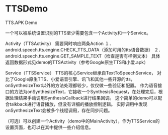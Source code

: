# TTSDemo
TTS.APK Demo

一个可以被系统设置识别的TTS至少需要包含一个Activity和一个Service。

Activity（TTSActivity）
需要同时响应两条Action
１．android.speech.tts.engine.CHECK_TTS_DATA（添加可用的tts语音数据）
２．android.speech.tts.engine.GET_SAMPLE_TEXT（检查是否有样例文本）
具体返回数据形式见demo的TTSActivity（参考Google原生TTS和小爱.apk）

Service（TTSService）
TTS的核心Service继承自TextToSpeechService，
对比了Google原生TTS、小爱语音引擎、讯飞和其他一些开源的tts，onSynthesizeText以外的方法处理都较少，仅仅做一些验证和配置。
作为语音接口的方法为onSynthesizeText，它接收一个SynthesisRequest，在处理完后，根据处理结果手动调用SynthesisCallback进行结果回调。
这个简单的demo可以配合talkback进行语音播放，但没有详细的播放控制逻辑。
实际调用中发现onSynthesizeText会被多个线程调用，存在同步问题。


（可选）可以创建一个Activity（demo中的MainActivity），作为TTSService的设置页面，也可以在其中提供一些介绍信息。
